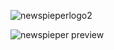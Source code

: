 ![newspieperlogo2](https://user-images.githubusercontent.com/107755209/201971952-6bfe16ea-80d3-4faa-a18c-f2b2c51a5893.png)

![newspieper preview](https://user-images.githubusercontent.com/107755209/201971010-938367a3-565b-48f8-9fbf-74f600c7bdbe.png)
